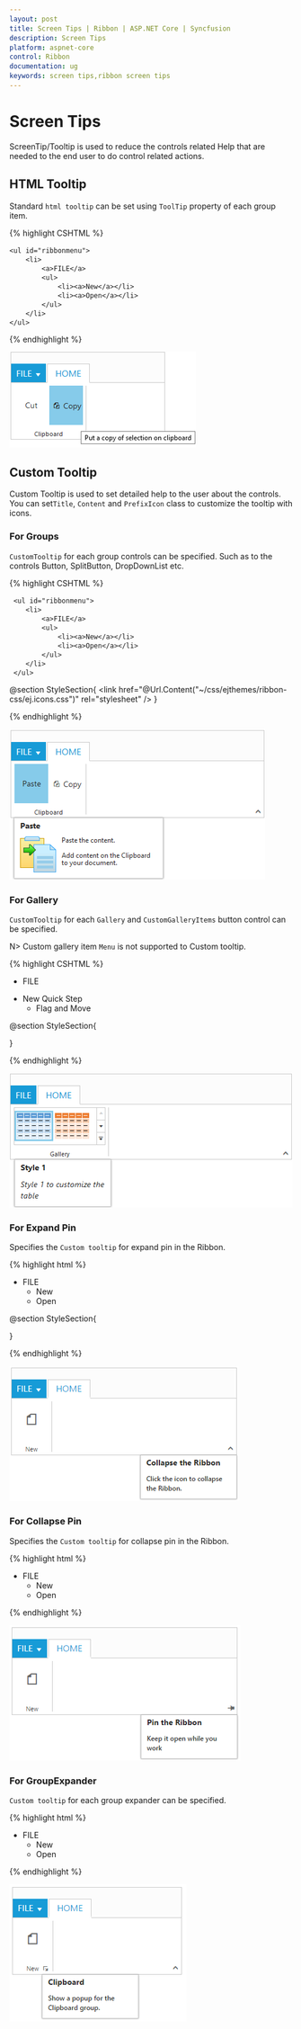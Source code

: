 ```yaml
---
layout: post
title: Screen Tips | Ribbon | ASP.NET Core | Syncfusion
description: Screen Tips
platform: aspnet-core
control: Ribbon
documentation: ug
keywords: screen tips,ribbon screen tips
---
```


# Screen Tips 

ScreenTip/Tooltip is used to reduce the controls related Help that are needed to the end user to do control related actions.

## HTML Tooltip

Standard `html tooltip` can be set using `ToolTip` property of each group item.

{% highlight CSHTML %}
   
   <ej-ribbon id="defaultRibbon" width="20%" allow-resizing="true">
        <e-application-tab type=Menu menu-item-id="ribbonmenu">
        </e-application-tab>
        <e-tabs>
            <e-tab id="home" text="HOME">
                <e-groups>
                    <e-group text="Clipboard">
                        <e-content>
                            <e-contents>
                                <e-content-groups>
                                    <e-content-group id="cut" text="Cut" tool-tip="Remove the selection and put it on clipboard">
                                    </e-content-group>
                                    <e-content-group id="copy" text="Copy" tool-tip="Put a copy of selection on clipboard">
                                        <e-button-settings content-type=TextAndImage prefix-icon="e-icon e-ribbon e-ribboncopy">
                                        </e-button-settings>
                                    </e-content-group>
                                </e-content-groups>
                                <e-defaults width="60" height="70"></e-defaults>
                            </e-contents>
                        </e-content>
                    </e-group>
                </e-groups>
            </e-tab>
        </e-tabs>
   </ej-ribbon>
     
    <ul id="ribbonmenu">
        <li>
            <a>FILE</a>
            <ul>
                <li><a>New</a></li>
                <li><a>Open</a></li>
            </ul>
        </li>
    </ul>

{% endhighlight %}

![](Screen-Tips_images/Screen-Tips_img1.png)

## Custom Tooltip

Custom Tooltip is used to set detailed help to the user about the controls. You can set`Title`, `Content` and `PrefixIcon` class to customize the tooltip with icons.

### For Groups
 
`CustomTooltip` for each group controls can be specified. Such as to the controls Button, SplitButton, DropDownList etc.

{% highlight CSHTML %}

   <ej-ribbon id="defaultRibbon" width="450">
        <e-application-tab type=Menu menu-item-id="ribbonmenu">
        </e-application-tab>
        <e-tabs>
            <e-tab id="home" text="HOME">
                <e-groups>
                    <e-group text="Clipboard">
                        <e-content>
                            <e-contents>
                                <e-content-groups>
                                    <e-content-group id="paste" text="Paste">
                                        <e-custom-tool-tip title="Paste" content="<h6>Paste the content.<br/><br/>Add content on the Clipboard to your document.</h6>" prefix-icon="e-pastetip">
                                        </e-custom-tool-tip>
                                    </e-content-group>
                                    <e-content-group id="copy" text="Copy">
                                        <e-custom-tool-tip title="Copy" content="<h6>Copy the content.</h6>">
                                        </e-custom-tool-tip>
                                        <e-button-settings content-type=TextAndImage prefix-icon="e-icon e-ribbon e-ribboncopy">
                                        </e-button-settings>
                                    </e-content-group>
                                </e-content-groups>
                                <e-defaults width="60" height="70"></e-defaults>
                            </e-contents>
                        </e-content>
                    </e-group>
                </e-groups>
            </e-tab>
        </e-tabs>
     </ej-ribbon>

     <ul id="ribbonmenu">
        <li>
            <a>FILE</a>
            <ul>
                <li><a>New</a></li>
                <li><a>Open</a></li>
            </ul>
        </li>
     </ul>
   
  @section StyleSection{
     <link href="@Url.Content("~/css/ejthemes/ribbon-css/ej.icons.css")" rel="stylesheet" />
      <style type="text/css">
        .e-pastetip {
            background-image: url('../css/ejthemes/common-images/ribbon/paste.png');
            background-repeat: no-repeat;
            height: 64px;
            width: 64px;
        }
      </style>
   }

{% endhighlight %}

![](Screen-Tips_images/Screen-Tips_img2.png)

### For Gallery

`CustomTooltip` for each `Gallery` and `CustomGalleryItems` button control can be specified. 

N> Custom gallery item `Menu` is not supported to Custom tooltip.

{% highlight CSHTML %}

<ej-ribbon id="defaultRibbon" width="500">
        <e-application-tab type=Menu menu-item-id="ribbonmenu">
        </e-application-tab>
        <e-tabs>
            <e-tab id="home" text="HOME">
                <e-groups>
                    <e-group text="Gallery" type="gallery">
                        <e-content>
                            <e-contents>
                                <e-content-groups>
                                    <e-content-group id="Gallery" columns="2" item-height="54" item-width="73" expanded-columns="3" type="Gallery">
                                        <e-gallery-items>
                                            <e-gallery-item text="Style 1">
                                                <e-custom-tool-tip title="Style 1" content="<I>Style 1 to customize the table</I>">
                                                </e-custom-tool-tip>
                                                <e-button-settings content-type=ImageOnly prefix-icon="e-icon e-gallerycontent1 e-gbtnimg" css-class="e-gbtnposition">
                                                </e-button-settings>
                                            </e-gallery-item>
                                            <e-gallery-item text="Style 2">
                                                <e-custom-tool-tip title="Style 2" content="<I>Style 2 to customize the table</I>">
                                                </e-custom-tool-tip>
                                                <e-button-settings content-type=ImageOnly prefix-icon="e-icon e-gallerycontent2 e-gbtnimg" css-class="e-gbtnposition">
                                                </e-button-settings>
                                            </e-gallery-item>
                                            <e-gallery-item text="Style 3">
                                                <e-custom-tool-tip title="Style 3" content="<I>Style 3 to customize the table</I>">
                                                </e-custom-tool-tip>
                                                <e-button-settings content-type=ImageOnly prefix-icon="e-icon e-gallerycontent3 e-gbtnimg" css-class="e-gbtnposition">
                                                </e-button-settings>
                                            </e-gallery-item>
                                            <e-gallery-item text="Style 4">
                                                <e-custom-tool-tip title="Style 4" content="<I>Style 4 to customize the table</I>">
                                                </e-custom-tool-tip>
                                                <e-button-settings content-type=ImageOnly prefix-icon="e-icon e-gallerycontent4 e-gbtnimg" css-class="e-gbtnposition">
                                                </e-button-settings>
                                            </e-gallery-item>
                                        </e-gallery-items>
                                        <e-custom-gallery-items>
                                            <e-custom-gallery-item text="Clear Formatting" tool-tip="Clear Formatting" custom-item-type=Button>
                                                <e-custom-tool-tip title="Clear Format" content="<I>To clear formatting</I>">
                                                </e-custom-tool-tip>
                                                <e-button-settings css-class="e-extrabtnstyle">
                                                </e-button-settings>
                                            </e-custom-gallery-item>
                                            <e-custom-gallery-item custom-item-type="Menu" menu-id="custommenu">
                                                <e-menu-settings open-on-click="false">
                                                </e-menu-settings>
                                            </e-custom-gallery-item>
                                        </e-custom-gallery-items>
                                    </e-content-group>
                                </e-content-groups>
                            </e-contents>
                        </e-content>
                    </e-group>
                </e-groups>
            </e-tab>
        </e-tabs>
  </ej-ribbon>
   <ul id="ribbonmenu">
        <li>
            <a>FILE</a>
        </li>
   </ul>
   <ul id="custommenu">
        <li>
            <a>New Quick Step</a>
            <ul>
                <li><a>Flag and Move</a></li>
            </ul>
        </li>
   </ul>
    
    
   @section StyleSection{
   <link href="@Url.Content("~/css/ejthemes/ribbon-css/ej.icons.css")" rel="stylesheet" />
    
   <style type="text/css">
         .e-gallerycontent1 {
            background-position: 0 -105px;
        }
        .e-gallerycontent2 {
            background-position: -69px -105px;
        }
        .e-gallerycontent3 {
            background-position: -136px -105px;
        }
        .e-gallerycontent4 {
            background-position: 0 -53px;
        }
        .e-gbtnposition {
            margin-top: 5px;
        }
        .e-gbtnimg {
            background-image: url('../css/ejthemes/common-images/ribbon/homegallery.png');
            background-repeat: no-repeat;
            height: 64px;
            width: 64px;
        }
        .e-extracontent .e-extrabtnstyle {
            padding-left: 28px;
            text-align: left;
        }
</style>
   }

{% endhighlight %}

![](Screen-Tips_images/Screen-Tips_img3.png)

### For Expand Pin

Specifies the `Custom tooltip` for expand pin in the Ribbon. 

{% highlight html %}

   <ej-ribbon id="defaultRibbon" width="300">
        <e-expand-pin-settings>
            <e-custom-tool-tip title="Collapse the Ribbon" content="<h6>Click the icon to collapse the Ribbon.</h6>">
            </e-custom-tool-tip>
        </e-expand-pin-settings>
        <e-application-tab type=Menu menu-item-id="ribbonmenu">
            <e-menu-settings open-on-click="false">
            </e-menu-settings>
        </e-application-tab>
        <e-tabs>
            <e-tab id="home" text="HOME">
                <e-groups>
                    <e-group text="New" align-type=Rows>
                        <e-content>
                            <e-contents>
                                <e-content-groups>
                                    <e-content-group id="new" text="New" tool-tip="New">
                                        <e-button-settings content-type=ImageOnly image-position=ImageTop prefix-icon="e-icon e-ribbon e-new">
                                        </e-button-settings>
                                    </e-content-group>
                                </e-content-groups>
                                <e-defaults type=Button width="60" height="70"></e-defaults>
                            </e-contents>
                        </e-content>
                    </e-group>
                </e-groups>
            </e-tab>
        </e-tabs>
   </ej-ribbon>
   <ul id="ribbonmenu">
        <li>
            <a>FILE</a>
            <ul>
                <li><a>New</a></li>
                <li><a>Open</a></li>
            </ul>
        </li>
   </ul>
    
   @section StyleSection{
   <link href="@Url.Content("~/css/ejthemes/ribbon-css/ej.icons.css")" rel="stylesheet" />
   }

{% endhighlight %}

![](Screen-Tips_images/Screen-Tips_img4.png)

### For Collapse Pin

Specifies the `Custom tooltip` for collapse pin in the Ribbon. 

{% highlight html %}

   <ej-ribbon id="defaultRibbon" width="300">
        <e-collapse-pin-settings>
            <e-custom-tool-tip title="Pin the Ribbon" content="<h6>Keep it open while you work</h6>">
            </e-custom-tool-tip>
        </e-collapse-pin-settings>
        <e-application-tab type=Menu menu-item-id="ribbonmenu">
            <e-menu-settings open-on-click="false">
            </e-menu-settings>
        </e-application-tab>
        <e-tabs>
            <e-tab id="home" text="HOME">
                <e-groups>
                    <e-group text="New" align-type=Rows>
                        <e-content>
                            <e-contents>
                                <e-content-groups>
                                    <e-content-group id="new" text="New" tool-tip="New">
                                        <e-button-settings content-type=ImageOnly image-position=ImageTop prefix-icon="e-icon e-ribbon e-new">
                                        </e-button-settings>
                                    </e-content-group>
                                </e-content-groups>
                                <e-defaults type=Button width="60" height="70"></e-defaults>
                            </e-contents>
                        </e-content>
                    </e-group>
                </e-groups>
            </e-tab>
        </e-tabs>
   </ej-ribbon>
   <ul id="ribbonmenu">
        <li>
            <a>FILE</a>
            <ul>
                <li><a>New</a></li>
                <li><a>Open</a></li>
            </ul>
        </li>
   </ul>
                
{% endhighlight %}

![](Screen-Tips_images/Screen-Tips_img5.png)

### For GroupExpander

`Custom tooltip` for each group expander can be specified.

{% highlight html %}

   <ej-ribbon id="defaultRibbon" width="300">
        <e-application-tab type=Menu menu-item-id="ribbonmenu">
            <e-menu-settings open-on-click="false">
            </e-menu-settings>
        </e-application-tab>
        <e-tabs>
            <e-tab id="home" text="HOME">
                <e-groups>
                    <e-group text="New" align-type=Rows enable-group-expander="true">
                        <e-group-expander-settings>
                            <e-custom-tool-tip title="Clipboard" content="<h6>Show a popup for the Clipboard group.</h6>">
                            </e-custom-tool-tip>
                        </e-group-expander-settings>
                        <e-content>
                            <e-contents>
                                <e-content-groups>
                                    <e-content-group id="new" text="New" tool-tip="New">
                                        <e-button-settings content-type=ImageOnly image-position=ImageTop prefix-icon="e-icon e-ribbon e-new">
                                        </e-button-settings>
                                    </e-content-group>
                                </e-content-groups>
                                <e-defaults type=Button width="60" height="70"></e-defaults>
                            </e-contents>
                        </e-content>
                    </e-group>
                </e-groups>
            </e-tab>
        </e-tabs>
   </ej-ribbon>
   <ul id="ribbonmenu">
        <li>
            <a>FILE</a>
            <ul>
                <li><a>New</a></li>
                <li><a>Open</a></li>
            </ul>
        </li>
   </ul>
                
{% endhighlight %}

![](Screen-Tips_images/Screen-Tips_img6.png)